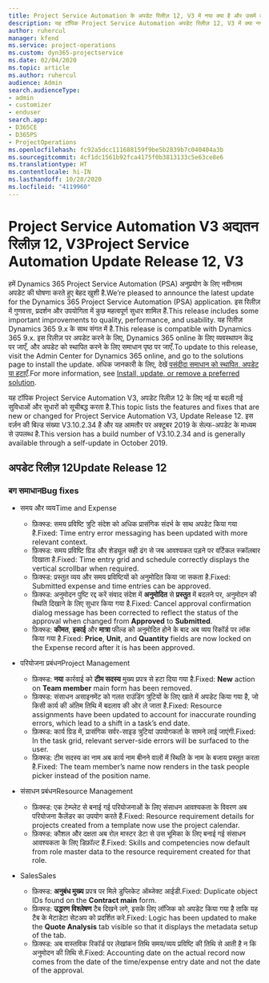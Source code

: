 ```yaml
---
title: Project Service Automation के अपडेट रिलीज़ 12, V3 में नया क्या है और उसमें क्या परिवर्तन हुआ है
description: यह टॉपिक Project Service Automation अपडेट रिलीज़ 12, V3 में क्या नया है, इसके बारे में जानकारी प्रदान करता है.
author: ruhercul
manager: kfend
ms.service: project-operations
ms.custom: dyn365-projectservice
ms.date: 02/04/2020
ms.topic: article
ms.author: ruhercul
audience: Admin
search.audienceType:
- admin
- customizer
- enduser
search.app:
- D365CE
- D365PS
- ProjectOperations
ms.openlocfilehash: fc92a5dcc111688159f9be5b2839b7c040404a3b
ms.sourcegitcommit: 4cf1dc1561b92fca4175f0b3813133c5e63ce8e6
ms.translationtype: HT
ms.contentlocale: hi-IN
ms.lasthandoff: 10/28/2020
ms.locfileid: "4119960"
---
```

# <a name="project-service-automation-update-release-12-v3"></a><span data-ttu-id="680a4-103">Project Service Automation V3 अद्यतन रिलीज़ 12, V3</span><span class="sxs-lookup"><span data-stu-id="680a4-103">Project Service Automation Update Release 12, V3</span></span>
<span data-ttu-id="680a4-104">हमें Dynamics 365 Project Service Automation (PSA) अनुप्रयोग के लिए नवीनतम अपडेट की घोषणा करते हुए बेहद खुशी है.</span><span class="sxs-lookup"><span data-stu-id="680a4-104">We’re pleased to announce the latest update for the Dynamics 365 Project Service Automation (PSA) application.</span></span> <span data-ttu-id="680a4-105">इस रिलीज़ में गुणवत्ता, प्रदर्शन और उपयोगिता में कुछ महत्वपूर्ण सुधार शामिल हैं.</span><span class="sxs-lookup"><span data-stu-id="680a4-105">This release includes some important improvements to quality, performance, and usability.</span></span> <span data-ttu-id="680a4-106">यह रिलीज़ Dynamics 365 9.x के साथ संगत में है.</span><span class="sxs-lookup"><span data-stu-id="680a4-106">This release is compatible with Dynamics 365 9.x.</span></span> <span data-ttu-id="680a4-107">इस रिलीज़ पर अपडेट करने के लिए, Dynamics 365 online के लिए व्यवस्थापन केंद्र पर जाएँ, और अपडेट को स्थापित करने के लिए समाधान पृष्ठ पर जाएँ.</span><span class="sxs-lookup"><span data-stu-id="680a4-107">To update to this release, visit the Admin Center for Dynamics 365 online, and go to the solutions page to install the update.</span></span> <span data-ttu-id="680a4-108">अधिक जानकारी के लिए, देखें [पसंदीदा समाधान को स्थापित, अपडेट या हटाएँ](https://docs.microsoft.com/power-platform/admin/install-remove-preferred-solution).</span><span class="sxs-lookup"><span data-stu-id="680a4-108">For more information, see [Install, update, or remove a preferred solution](https://docs.microsoft.com/power-platform/admin/install-remove-preferred-solution).</span></span>

<span data-ttu-id="680a4-109">यह टॉपिक Project Service Automation V3, अपडेट रिलीज़ 12 के लिए नई या बदली गई सुविधाओं और सुधारों को सूचीबद्ध करता है.</span><span class="sxs-lookup"><span data-stu-id="680a4-109">This topic lists the features and fixes that are new or changed for Project Service Automation V3, Update Release 12.</span></span> <span data-ttu-id="680a4-110">इस वर्ज़न की बिल्ड संख्या V3.10.2.34 है और यह आमतौर पर अक्टूबर 2019 के सेल्फ-अपडेट के माध्यम से उपलब्ध है.</span><span class="sxs-lookup"><span data-stu-id="680a4-110">This version has a build number of V3.10.2.34 and is generally available through a self-update in October 2019.</span></span>

## <a name="update-release-12"></a><span data-ttu-id="680a4-111">अपडेट रिलीज़ 12</span><span class="sxs-lookup"><span data-stu-id="680a4-111">Update Release 12</span></span>

### <a name="bug-fixes"></a><span data-ttu-id="680a4-112">बग समाधान</span><span class="sxs-lookup"><span data-stu-id="680a4-112">Bug fixes</span></span>

- <span data-ttu-id="680a4-113">समय और व्यय</span><span class="sxs-lookup"><span data-stu-id="680a4-113">Time and Expense</span></span>

    - <span data-ttu-id="680a4-114">फ़िक्स्ड: समय प्रविष्टि त्रुटि संदेश को अधिक प्रासंगिक संदर्भ के साथ अपडेट किया गया है.</span><span class="sxs-lookup"><span data-stu-id="680a4-114">Fixed: Time entry error messaging has been updated with more relevant context.</span></span>
    - <span data-ttu-id="680a4-115">फ़िक्स्ड: समय प्रविष्टि ग्रिड और शेड्यूल सही ढंग से जब आवश्यकत पड़ने पर वर्टिकल स्क्रॉलबार दिखाता है.</span><span class="sxs-lookup"><span data-stu-id="680a4-115">Fixed: Time entry grid and schedule correctly displays the vertical scrollbar when required.</span></span>
    - <span data-ttu-id="680a4-116">फ़िक्स्ड: प्रस्तुत व्यय और समय प्रविष्टियों को अनुमोदित किया जा सकता है.</span><span class="sxs-lookup"><span data-stu-id="680a4-116">Fixed: Submitted expense and time entries can be approved.</span></span>
    - <span data-ttu-id="680a4-117">फ़िक्स्ड: अनुमोदन पुष्टि रद्द करें संवाद संदेश में **अनुमोदित** से **प्रस्तुत** में बदलने पर, अनुमोदन की स्थिति दिखाने के लिए सुधार किया गया है.</span><span class="sxs-lookup"><span data-stu-id="680a4-117">Fixed: Cancel approval confirmation dialog message has been corrected to reflect the status of the approval when changed from **Approved** to **Submitted**.</span></span>
    - <span data-ttu-id="680a4-118">फ़िक्स्ड: **कीमत**, **इकाई** और **मात्रा** फील्ड को अनुमोदित होने के बाद अब व्यय रिकॉर्ड पर लॉक किया गया है.</span><span class="sxs-lookup"><span data-stu-id="680a4-118">Fixed: **Price**, **Unit**, and **Quantity** fields are now locked on the Expense record after it is has been approved.</span></span>

- <span data-ttu-id="680a4-119">परियोजना प्रबंधन</span><span class="sxs-lookup"><span data-stu-id="680a4-119">Project Management</span></span>

    - <span data-ttu-id="680a4-120">फ़िक्स्ड: **नया** कार्रवाई को **टीम सदस्य** मुख्य प्रपत्र से हटा दिया गया है.</span><span class="sxs-lookup"><span data-stu-id="680a4-120">Fixed: **New** action on **Team member** main form has been removed.</span></span>
    - <span data-ttu-id="680a4-121">फ़िक्स्ड: संसाधन असाइनमेंट को गलत राउंडिंग त्रुटियों के लिए खाते में अपडेट किया गया है, जो किसी कार्य की अंतिम तिथि में बदलाव की ओर ले जाता है.</span><span class="sxs-lookup"><span data-stu-id="680a4-121">Fixed: Resource assignments have been updated to account for inaccurate rounding errors, which lead to a shift in a task’s end date.</span></span>
    - <span data-ttu-id="680a4-122">फ़िक्स्ड: कार्य ग्रिड में, प्रासंगिक सर्वर-साइड त्रुटियां उपयोगकर्ता के सामने लाई जाएंगी.</span><span class="sxs-lookup"><span data-stu-id="680a4-122">Fixed: In the task grid, relevant server-side errors will be surfaced to the user.</span></span>
    - <span data-ttu-id="680a4-123">फ़िक्स्ड: टीम सदस्य का नाम अब कार्य नाम बीनने वालों में स्थिति के नाम के बजाय प्रस्तुत करता है.</span><span class="sxs-lookup"><span data-stu-id="680a4-123">Fixed: The team member’s name now renders in the task people picker instead of the position name.</span></span>

- <span data-ttu-id="680a4-124">संसाधन प्रबंधन</span><span class="sxs-lookup"><span data-stu-id="680a4-124">Resource Management</span></span>

    - <span data-ttu-id="680a4-125">फ़िक्स्ड: एक टेम्प्लेट से बनाई गई परियोजनाओं के लिए संसाधन आवश्यकता के विवरण अब परियोजना कैलेंडर का उपयोग करते हैं.</span><span class="sxs-lookup"><span data-stu-id="680a4-125">Fixed: Resource requirement details for projects created from a template now use the project calendar.</span></span>
    - <span data-ttu-id="680a4-126">फ़िक्स्ड: कौशल और दक्षता अब रोल मास्टर डेटा से उस भूमिका के लिए बनाई गई संसाधन आवश्यकता के लिए डिफ़ॉल्ट हैं.</span><span class="sxs-lookup"><span data-stu-id="680a4-126">Fixed: Skills and competencies now default from role master data to the resource requirement created for that role.</span></span>

- <span data-ttu-id="680a4-127">Sales</span><span class="sxs-lookup"><span data-stu-id="680a4-127">Sales</span></span>

    - <span data-ttu-id="680a4-128">फ़िक्स्ड: **अनुबंध मुख्य** प्रपत्र पर मिले डुप्लिकेट ऑब्जेक्ट आईडी.</span><span class="sxs-lookup"><span data-stu-id="680a4-128">Fixed: Duplicate object IDs found on the **Contract main** form.</span></span>
    - <span data-ttu-id="680a4-129">फ़िक्स्ड: **उद्धरण विश्लेषण** टैब दिखने लगे, इसके लिए लॉजिक को अपडेट किया गया है ताकि यह टैब के मेटाडेटा सेटअप को प्रदर्शित करे.</span><span class="sxs-lookup"><span data-stu-id="680a4-129">Fixed: Logic has been updated to make the **Quote Analysis** tab visible so that it displays the metadata setup of the tab.</span></span>
    - <span data-ttu-id="680a4-130">फ़िक्स्ड: अब वास्तविक रिकॉर्ड पर लेखांकन तिथि समय/व्यय प्रविष्टि की तिथि से आती है न कि अनुमोदन की तिथि से.</span><span class="sxs-lookup"><span data-stu-id="680a4-130">Fixed: Accounting date on the actual record now comes from the date of the time/expense entry date and not the date of the approval.</span></span>
